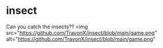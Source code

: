 # insect
Can you catch the insects??
<img src="https://github.com/TravonX/insect/blob/main/game.png" alt="https://github.com/TravonX/insect/blob/main/game.png"
